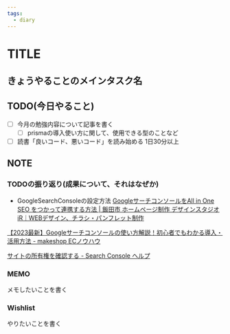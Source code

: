 ```yaml
---
tags:
  - diary
---
```

# TITLE
## きょうやることのメインタスク名

## TODO(今日やること)
- [ ] 今月の勉強内容について記事を書く
	- [ ] prismaの導入使い方に関して、使用できる型のことなど
- [ ] 読書「良いコード、悪いコード」を読み始める 1日30分以上
## NOTE
### TODOの振り返り(成果について、それはなぜか)
- GoogleSearchConsoleの設定方法
[GoogleサーチコンソールをAll in One SEO をつかって連携する方法 | 飯田市 ホームページ制作 デザインスタジオiR｜WEBデザイン、チラシ・パンフレット制作](https://in-ranch.com/blog/blog-67/)

[【2023最新】Googleサーチコンソールの使い方解説！初心者でもわかる導入・活用方法 - makeshop ECノウハウ](https://knowhow.makeshop.jp/service/google-search-console.html)

[サイトの所有権を確認する - Search Console ヘルプ](https://support.google.com/webmasters/answer/9008080#html_verification&zippy=%2Chtml-%E3%83%95%E3%82%A1%E3%82%A4%E3%83%AB%E3%81%AE%E3%82%A2%E3%83%83%E3%83%97%E3%83%AD%E3%83%BC%E3%83%89)


### MEMO
メモしたいことを書く


### Wishlist
やりたいことを書く
